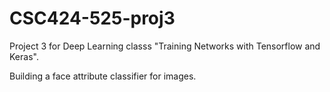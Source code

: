 # CSC424-525-proj3

Project 3 for Deep Learning classs "Training Networks with Tensorflow and Keras".

Building a face attribute classifier for images.
